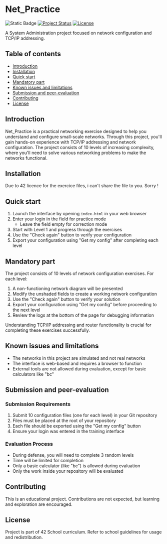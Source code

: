 # Net_Practice

![Static Badge](https://img.shields.io/badge/PASS-100%2F100-black?style=flat-square&logo=42&logoColor=FFFFFFF&logoSize=auto&labelColor=000000&color=green) [![Project Status](https://img.shields.io/badge/Status-Version%203.1-success?style=flat-square)](https://github.com/yourusername/Net_Practice) [![License](https://img.shields.io/badge/License-42-blue.svg?style=flat-square)](https://www.42.fr/)

A System Administration project focused on network configuration and TCP/IP addressing.

## Table of contents

* [Introduction](#introduction)
* [Installation](#installation)
* [Quick start](#quick-start)
* [Mandatory part](#mandatory-part)
* [Known issues and limitations](#known-issues-and-limitations)
* [Submission and peer-evaluation](#submission-and-peer-evaluation)
* [Contributing](#contributing)
* [License](#license)

## Introduction

Net_Practice is a practical networking exercise designed to help you understand and configure small-scale networks. Through this project, you'll gain hands-on experience with TCP/IP addressing and network configuration. The project consists of 10 levels of increasing complexity, where you'll need to solve various networking problems to make the networks functional.

## Installation

Due to 42 licence for the exercice files, i can't share the file to you. Sorry !

## Quick start

1. Launch the interface by opening `index.html` in your web browser
2. Enter your login in the field for practice mode
   - Leave the field empty for correction mode
3. Start with Level 1 and progress through the exercises
4. Use the "Check again" button to verify your configuration
5. Export your configuration using "Get my config" after completing each level

## Mandatory part

The project consists of 10 levels of network configuration exercises. For each level:

1. A non-functioning network diagram will be presented
2. Modify the unshaded fields to create a working network configuration
3. Use the "Check again" button to verify your solution
4. Export your configuration using "Get my config" before proceeding to the next level
5. Review the logs at the bottom of the page for debugging information

Understanding TCP/IP addressing and router functionality is crucial for completing these exercises successfully.

## Known issues and limitations

- The networks in this project are simulated and not real networks
- The interface is web-based and requires a browser to function
- External tools are not allowed during evaluation, except for basic calculators like "bc"

## Submission and peer-evaluation

### Submission Requirements

1. Submit 10 configuration files (one for each level) in your Git repository
2. Files must be placed at the root of your repository
3. Each file should be exported using the "Get my config" button
4. Ensure your login was entered in the training interface

### Evaluation Process

- During defense, you will need to complete 3 random levels
- Time will be limited for completion
- Only a basic calculator (like "bc") is allowed during evaluation
- Only the work inside your repository will be evaluated

## Contributing

This is an educational project. Contributions are not expected, but learning and exploration are encouraged.

## License

Project is part of 42 School curriculum. Refer to school guidelines for usage and redistribution.
